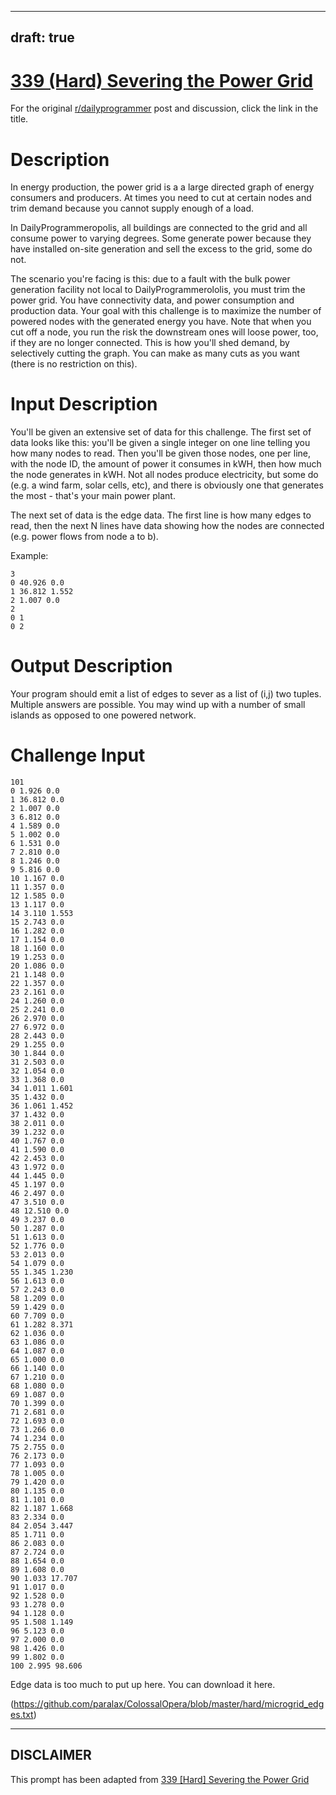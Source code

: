 ---
draft: true
----

# [339 (Hard) Severing the Power Grid](https://www.reddit.com/r/dailyprogrammer/comments/7c4bju/20171110_challenge_339_hard_severing_the_power/)

For the original [r/dailyprogrammer](https://www.reddit.com/r/dailyprogrammer/) post and discussion, click the link in the title.

# Description
In energy production, the power grid is a a large directed graph of energy consumers and producers. At times you need to cut at certain nodes and trim demand because you cannot supply enough of a load. 

In DailyProgrammeropolis, all buildings are connected to the grid and all consume power to varying degrees. Some generate power because they have installed on-site generation and sell the excess to the grid, some do not.

The scenario you're facing is this: due to a fault with the bulk power generation facility not local to DailyProgrammerololis, you must trim the power grid. You have connectivity data, and power consumption and production data. Your goal with this challenge is to maximize the number of powered nodes with the generated energy you have. Note that when you cut off a node, you run the risk the downstream ones will loose power, too, if they are no longer connected. This is how you'll shed demand, by selectively cutting the graph. You can make as many cuts as you want (there is no restriction on this). 

# Input Description
You'll be given an extensive set of data for this challenge. The first set of data looks like this: you'll be given a single integer on one line telling you how many nodes to read. Then you'll be given those nodes, one per line, with the node ID, the amount of power it consumes in kWH, then how much the node generates in kWH. Not all nodes produce electricity, but some do (e.g. a wind farm, solar cells, etc), and there is obviously one that generates the most - that's your main power plant.

The next set of data is the edge data. The first line is how many edges to read, then the next N lines have data showing how the nodes are connected (e.g. power flows from node a to b). 

Example:


```
3
0 40.926 0.0
1 36.812 1.552
2 1.007 0.0
2
0 1
0 2
```
# Output Description
Your program should emit a list of edges to sever as a list of (i,j) two tuples. Multiple answers are possible. You may wind up with a number of small islands as opposed to one powered network.

# Challenge Input

```
101
0 1.926 0.0
1 36.812 0.0
2 1.007 0.0
3 6.812 0.0
4 1.589 0.0
5 1.002 0.0
6 1.531 0.0
7 2.810 0.0
8 1.246 0.0
9 5.816 0.0
10 1.167 0.0
11 1.357 0.0
12 1.585 0.0
13 1.117 0.0
14 3.110 1.553
15 2.743 0.0
16 1.282 0.0
17 1.154 0.0
18 1.160 0.0
19 1.253 0.0
20 1.086 0.0
21 1.148 0.0
22 1.357 0.0
23 2.161 0.0
24 1.260 0.0
25 2.241 0.0
26 2.970 0.0
27 6.972 0.0
28 2.443 0.0
29 1.255 0.0
30 1.844 0.0
31 2.503 0.0
32 1.054 0.0
33 1.368 0.0
34 1.011 1.601
35 1.432 0.0
36 1.061 1.452
37 1.432 0.0
38 2.011 0.0
39 1.232 0.0
40 1.767 0.0
41 1.590 0.0
42 2.453 0.0
43 1.972 0.0
44 1.445 0.0
45 1.197 0.0
46 2.497 0.0
47 3.510 0.0
48 12.510 0.0
49 3.237 0.0
50 1.287 0.0
51 1.613 0.0
52 1.776 0.0
53 2.013 0.0
54 1.079 0.0
55 1.345 1.230
56 1.613 0.0
57 2.243 0.0
58 1.209 0.0
59 1.429 0.0
60 7.709 0.0
61 1.282 8.371
62 1.036 0.0
63 1.086 0.0
64 1.087 0.0
65 1.000 0.0
66 1.140 0.0
67 1.210 0.0
68 1.080 0.0
69 1.087 0.0
70 1.399 0.0
71 2.681 0.0
72 1.693 0.0
73 1.266 0.0
74 1.234 0.0
75 2.755 0.0
76 2.173 0.0
77 1.093 0.0
78 1.005 0.0
79 1.420 0.0
80 1.135 0.0
81 1.101 0.0
82 1.187 1.668
83 2.334 0.0
84 2.054 3.447
85 1.711 0.0
86 2.083 0.0
87 2.724 0.0
88 1.654 0.0
89 1.608 0.0
90 1.033 17.707
91 1.017 0.0
92 1.528 0.0
93 1.278 0.0
94 1.128 0.0
95 1.508 1.149
96 5.123 0.0
97 2.000 0.0
98 1.426 0.0
99 1.802 0.0
100 2.995 98.606
```
Edge data is too much to put up here. You can download it here.

(https://github.com/paralax/ColossalOpera/blob/master/hard/microgrid_edges.txt)

----
## **DISCLAIMER**
This prompt has been adapted from [339 [Hard] Severing the Power Grid](https://www.reddit.com/r/dailyprogrammer/comments/7c4bju/20171110_challenge_339_hard_severing_the_power/
)
